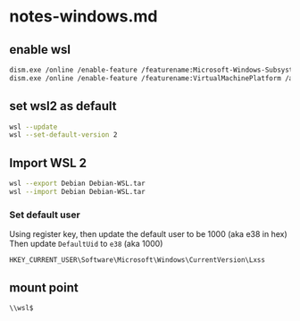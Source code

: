 # notes-windows.md

## enable wsl

```bash
dism.exe /online /enable-feature /featurename:Microsoft-Windows-Subsystem-Linux /all /norestart
dism.exe /online /enable-feature /featurename:VirtualMachinePlatform /all /norestart
```

## set wsl2 as default

```bash
wsl --update
wsl --set-default-version 2
```

## Import WSL 2

```bash
wsl --export Debian Debian-WSL.tar
wsl --import Debian Debian-WSL.tar
```

### Set default user

Using register key, then update the default user to be 1000 (aka e38 in hex)
Then update `DefaultUid` to `e38` (aka 1000)

```
HKEY_CURRENT_USER\Software\Microsoft\Windows\CurrentVersion\Lxss
```

## mount point

```bash
\\wsl$
```
